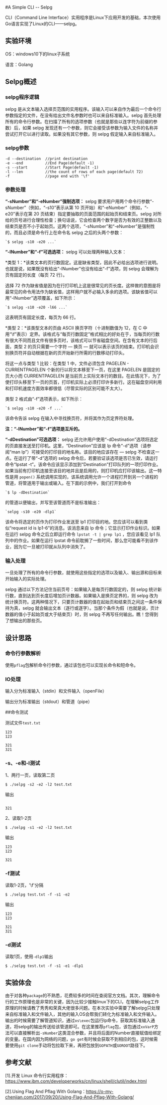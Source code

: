 #A Simple CLI -- Selpg

CLI（Command Line Interface）实用程序是Linux下应用开发的基础，本次使用Go语言实现了Linux的CLI——selpg。

## 实验环境

OS：windows10下的linux子系统

语言：Golang

## Selpg概述

### selpg程序逻辑

selpg 是从文本输入选择页范围的实用程序。该输入可以来自作为最后一个命令行参数指定的文件，在没有给出文件名参数时也可以来自标准输入。selpg 首先处理所有的命令行参数。在扫描了所有的选项参数（也就是那些以连字符为前缀的参数）后，如果 selpg 发现还有一个参数，则它会接受该参数为输入文件的名称并尝试打开它以进行读取。如果没有其它参数，则 selpg 假定输入来自标准输入。

### selpg参数

```
-d --destination  //print destination
-e --end 		  //End Page(default -1)
-s --start 		  //Start Page(default -1)
-l --len 		  //the count of rows of each page(default 72)
-f				  //page end with '\f'
```

### 参数处理

**“-sNumber”和“-eNumber”强制选项：**
selpg 要求用户用两个命令行参数“-sNumber”（例如，“-s10”表示从第 10 页开始）和“-eNumber”（例如，“-e20”表示在第 20 页结束）指定要抽取的页面范围的起始页和结束页。selpg 对所给的页号进行合理性检查；换句话说，它会检查两个数字是否为有效的正整数以及结束页是否不小于起始页。这两个选项，“-sNumber”和“-eNumber”是强制性的，而且必须是命令行上在命令名 selpg 之后的头两个参数：

```
`$ selpg -s10 -e20 ...`
```

**“-lNumber”和“-f”可选选项：**
selpg 可以处理两种输入文本：

*类型 1：*该类文本的页行数固定。这是缺省类型，因此不必给出选项进行说明。也就是说，如果既没有给出“-lNumber”也没有给出“-f”选项，则 selpg 会理解为页有固定的长度（每页 72 行）。

选择 72 作为缺省值是因为在行打印机上这是很常见的页长度。这样做的意图是将最常见的命令用法作为缺省值，这样用户就不必输入多余的选项。该缺省值可以用“-lNumber”选项覆盖，如下所示：

```
`$ selpg -s10 -e20 -l66 ...`
```

这表明页有固定长度，每页为 66 行。

*类型 2：*该类型文本的页由 ASCII 换页字符（十进制数值为 12，在 C 中用“\f”表示）定界。该格式与“每页行数固定”格式相比的好处在于，当每页的行数有很大不同而且文件有很多页时，该格式可以节省磁盘空间。在含有文本的行后面，类型 2 的页只需要一个字符 ― 换页 ― 就可以表示该页的结束。打印机会识别换页符并自动根据在新的页开始新行所需的行数移动打印头。

将这一点与类型 1 比较：在类型 1 中，文件必须包含 PAGELEN - CURRENTPAGELEN 个新的行以将文本移至下一页，在这里 PAGELEN 是固定的页大小而 CURRENTPAGELEN 是当前页上实际文本行的数目。在此情况下，为了使打印头移至下一页的页首，打印机实际上必须打印许多新行。这在磁盘空间利用和打印机速度方面效率都很低（尽管实际的区别可能不太大）。

类型 2 格式由“-f”选项表示，如下所示：

```
`$ selpg -s10 -e20 -f ...`
```

该命令告诉 selpg 在输入中寻找换页符，并将其作为页定界符处理。

**注：“-lNumber”和“-f”选项是互斥的。**

**“-dDestination”可选选项：**
selpg 还允许用户使用“-dDestination”选项将选定的页直接发送至打印机。这里，“Destination”应该是 lp 命令“-d”选项（请参阅“man lp”）可接受的打印目的地名称。该目的地应该存在 ― selpg 不检查这一点。在运行了带“-d”选项的 selpg 命令后，若要验证该选项是否已生效，请运行命令“lpstat -t”。该命令应该显示添加到“Destination”打印队列的一项打印作业。如果当前有打印机连接至该目的地并且是启用的，则打印机应打印该输出。这一特性是用 `popen()` 系统调用实现的，该系统调用允许一个进程打开到另一个进程的管道，将管道用于输出或输入。在下面的示例中，我们打开到命令

```
`$ lp -dDestination`
```

的管道以便输出，并写至该管道而不是标准输出：

```
`selpg -s10 -e20 -dlp1`
```

该命令将选定的页作为打印作业发送至 lp1 打印目的地。您应该可以看到类似“request id is lp1-6”的消息。该消息来自 lp 命令；它显示打印作业标识。如果在运行 selpg 命令之后立即运行命令 `lpstat -t | grep lp1` ，您应该看见 lp1 队列中的作业。如果在运行 lpstat 命令前耽搁了一些时间，那么您可能看不到该作业，因为它一旦被打印就从队列中消失了。

### 输入处理

一旦处理了所有的命令行参数，就使用这些指定的选项以及输入、输出源和目标来开始输入的实际处理。

selpg 通过以下方法记住当前页号：如果输入是每页行数固定的，则 selpg 统计新行数，直到达到页长度后增加页计数器。如果输入是换页定界的，则 selpg 改为统计换页符。这两种情况下，只要页计数器的值在起始页和结束页之间这一条件保持为真，selpg 就会输出文本（逐行或逐字）。当那个条件为假（也就是说，页计数器的值小于起始页或大于结束页）时，则 selpg 不再写任何输出。瞧！您得到了想输出的那些页。

## 设计思路

### 命令行参数解析

使用`pflag`包解析命令行参数，通过该包也可以实现长命令和短命令。

### IO处理

输入分为标准输入（stdin）和文件输入（openFile）

输出分为标准输出（stdout）和管道（pipe）

##命令测试

测试文件`test.txt`

```
123
123

321
321
```

### -s、-e和-l测试

1、两行一页，读取第二页

```
$ ./selpg -s2 -e2 -l2 test.txt
```

输出

```

321
```

2、读取1-2页

```
$ ./selpg -s1 -e2 -l2 test.txt
```

输出

```
123
123

321
```

### -f测试

读取1-2页，'\f'分隔

```
$ ./selpg test.txt -f -s1 -e2
```

输出

```
123
123

321
321

```

### -d测试

读取1页，使用`-dlp1`输出

```
$ ./selpg test.txt -f -s1 -e1 -dlp1
```

## 实验体会

由于对各种`package`的不熟悉，花费较多的时间在查阅官方文档。其次，理解命令行的工作原理也是非常的关键，因为比较少接触linux下的CLI，在理解selpg工作原理的时候请教了秀秀和荣真大佬很多问题。在本次实验中需要了解selpg只处理来自标准输入和文件输入，其他的输入OS会帮我们转化为标准输入和文件输入。输出的时候需要了解管道知识，通过`os\exec`包运行lp命令，获取其标准输入通道，将selpg的输出传送给该管道即可。在这里推荐`pflag`包，该包通过`xxVarP`方法可以直接解析出`-sNumber`这类混合参数，并且将后面的Number直接赋值给绑定的变量。在国内因为网络的问题，`go get`有时候会获取不到相应的包，这时候需要使用`git clone`手动将包拉取下来，再把包放到`GOPATH`或`GOROOT`路径下。

## 参考文献

[1].开发 Linux 命令行实用程序：<https://www.ibm.com/developerworks/cn/linux/shell/clutil/index.html>

[2].Using Flag And Pflag With Golang：<https://o-my-chenjian.com/2017/09/20/Using-Flag-And-Pflag-With-Golang/>